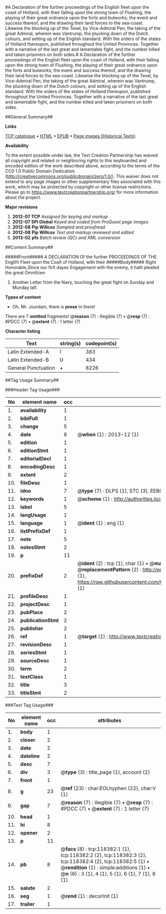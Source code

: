 #A Declaration of the further proceedings of the English fleet upon the coast of Holland, with their falling upon the strong town of Flushing, the playing of their great ordnance upon the forts and bulworks; the event and success thereof, and the drawing their land forces to the sea-coast. Likewise the blocking up of the Texel, by Vice-Admiral Pen, the taking of the great Admiral, wherein was Vantrump, the plucking down of the Dutch colours, and setting up of the English standard. With the orders of the states of Holland thereupon, published throughout the United Provinces. Together with a narrative of the last great and lamentable fight, and the number killed and taken prisoners on both sides.#
A Declaration of the further proceedings of the English fleet upon the coast of Holland, with their falling upon the strong town of Flushing, the playing of their great ordnance upon the forts and bulworks; the event and success thereof, and the drawing their land forces to the sea-coast. Likewise the blocking up of the Texel, by Vice-Admiral Pen, the taking of the great Admiral, wherein was Vantrump, the plucking down of the Dutch colours, and setting up of the English standard. With the orders of the states of Holland thereupon, published throughout the United Provinces. Together with a narrative of the last great and lamentable fight, and the number killed and taken prisoners on both sides.

##General Summary##

**Links**

[TCP catalogue](http://www.ota.ox.ac.uk/tcp/)  • 
[HTML](http://tei.it.ox.ac.uk/tcp/Texts-HTML/free/A82/A82151.html)  • 
[EPUB](http://tei.it.ox.ac.uk/tcp/Texts-EPUB/free/A82/A82151.epub) • 
[Page images (Historical Texts)](https://historicaltexts.jisc.ac.uk/eebo-99866118e)

**Availability**

To the extent possible under law, the Text Creation Partnership has waived all copyright and related or neighboring rights to this keyboarded and encoded edition of the work described above, according to the terms of the CC0 1.0 Public Domain Dedication (http://creativecommons.org/publicdomain/zero/1.0/). This waiver does not extend to any page images or other supplementary files associated with this work, which may be protected by copyright or other license restrictions. Please go to https://www.textcreationpartnership.org/ for more information about the project.

**Major revisions**

1. __2012-07__ __TCP__ *Assigned for keying and markup*
1. __2012-07__ __SPi Global__ *Keyed and coded from ProQuest page images*
1. __2012-08__ __Pip Willcox__ *Sampled and proofread*
1. __2012-08__ __Pip Willcox__ *Text and markup reviewed and edited*
1. __2013-02__ __pfs__ *Batch review (QC) and XML conversion*

##Content Summary##

#####Front#####
A DECLARATION Of the further PROCEEDINGS OF THE Engliſh Fleet upon the Coaſt of Holland, with their 
#####Body#####
Right Honorable,SInce our firſt dayes Engagement with the enemy, it hath pleaſed the great Omniſcien
1. Another Letter from the Navy, touching the great fight on Sunday and Munday laſt.

**Types of content**

  * Oh, Mr. Jourdain, there is **prose** in there!

There are 7 **omitted** fragments! 
 @__reason__ (7) : illegible (7)  •  @__resp__ (7) : #PDCC (7)  •  @__extent__ (7) : 1 letter (7)

**Character listing**


|Text|string(s)|codepoint(s)|
|---|---|---|
|Latin Extended-A|ſ|383|
|Latin Extended-B|Ʋ|434|
|General Punctuation|•|8226|

##Tag Usage Summary##

###Header Tag Usage###

|No|element name|occ|attributes|
|---|---|---|---|
|1.|__availability__|1||
|2.|__biblFull__|1||
|3.|__change__|5||
|4.|__date__|8| @__when__ (1) : 2013-12 (1)|
|5.|__edition__|1||
|6.|__editionStmt__|1||
|7.|__editorialDecl__|1||
|8.|__encodingDesc__|1||
|9.|__extent__|2||
|10.|__fileDesc__|1||
|11.|__idno__|7| @__type__ (7) : DLPS (1), STC (3), EEBO-CITATION (1), PROQUEST (1), VID (1)|
|12.|__keywords__|1| @__scheme__ (1) : http://authorities.loc.gov/ (1)|
|13.|__label__|5||
|14.|__langUsage__|1||
|15.|__language__|1| @__ident__ (1) : eng (1)|
|16.|__listPrefixDef__|1||
|17.|__note__|5||
|18.|__notesStmt__|2||
|19.|__p__|11||
|20.|__prefixDef__|2| @__ident__ (2) : tcp (1), char (1)  •  @__matchPattern__ (2) : ([0-9\-]+):([0-9IVX]+) (1), (.+) (1)  •  @__replacementPattern__ (2) : http://eebo.chadwyck.com/downloadtiff?vid=$1&page=$2 (1), https://raw.githubusercontent.com/textcreationpartnership/Texts/master/tcpchars.xml#$1 (1)|
|21.|__profileDesc__|1||
|22.|__projectDesc__|1||
|23.|__pubPlace__|2||
|24.|__publicationStmt__|2||
|25.|__publisher__|2||
|26.|__ref__|1| @__target__ (1) : http://www.textcreationpartnership.org/docs/. (1)|
|27.|__revisionDesc__|1||
|28.|__seriesStmt__|1||
|29.|__sourceDesc__|1||
|30.|__term__|2||
|31.|__textClass__|1||
|32.|__title__|3||
|33.|__titleStmt__|2||


###Text Tag Usage###

|No|element name|occ|attributes|
|---|---|---|---|
|1.|__body__|1||
|2.|__closer__|2||
|3.|__date__|2||
|4.|__dateline__|2||
|5.|__desc__|7||
|6.|__div__|3| @__type__ (3) : title_page (1), account (2)|
|7.|__front__|1||
|8.|__g__|23| @__ref__ (23) : char:EOLhyphen (22), char:V (1)|
|9.|__gap__|7| @__reason__ (7) : illegible (7)  •  @__resp__ (7) : #PDCC (7)  •  @__extent__ (7) : 1 letter (7)|
|10.|__head__|1||
|11.|__hi__|8||
|12.|__opener__|2||
|13.|__p__|11||
|14.|__pb__|8| @__facs__ (8) : tcp:118382:1 (1), tcp:118382:2 (2), tcp:118382:3 (2), tcp:118382:4 (2), tcp:118382:5 (1)  •  @__rendition__ (1) : simple:additions (1)  •  @__n__ (6) : 3 (1), 4 (1), 5 (1), 6 (1), 7 (1), 8 (1)|
|15.|__salute__|2||
|16.|__seg__|1| @__rend__ (1) : decorInit (1)|
|17.|__trailer__|1||
